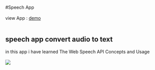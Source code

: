 #Speech App <br></br>
 view App : [demo ]([./Screenshot2024-03-15211527.png](https://zujdzhezblbpehziuviq7a.on.drv.tw/convert%20audio%20to%20text%20/))<br></br> 
## speech app convert audio to text 
in this app i have learned The Web Speech API Concepts and Usage <br></br> 
![]([.speech.png)<br></br>
